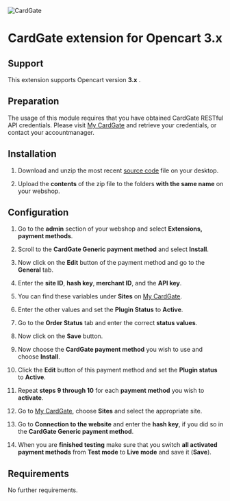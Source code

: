 ![CardGate](https://cdn.curopayments.net/thumb/200/logos/cardgate.png)

# CardGate extension for Opencart 3.x

## Support

This extension supports Opencart version **3.x** .

## Preparation

The usage of this module requires that you have obtained CardGate RESTful API credentials.
Please visit [My CardGate](https://my.cardgate.com/) and retrieve your credentials, or contact your accountmanager.

## Installation

1. Download and unzip the most recent [source code](https://github.com/cardgate/opencart3/releases/) file on your desktop.

2. Upload the **contents** of the zip file to the folders **with the same name** on your webshop.

## Configuration

1. Go to the **admin** section of your webshop and select **Extensions, payment methods**.

2. Scroll to the **CardGate Generic payment method** and select **Install**.

3. Now click on the **Edit** button of the payment method and go to the **General** tab.

4. Enter the **site ID**, **hash key**, **merchant ID**, and the **API key**.

5. You can find these variables under **Sites** on [My CardGate](https://my.cardgate.com/).

6. Enter the other values and set the **Plugin Status** to **Active**.

7. Go to the **Order Status** tab and enter the correct **status values**.

8. Now click on the **Save** button.

9. Now choose the **CardGate payment method** you wish to use and choose **Install**.

10. Click the **Edit** button of this payment method and set the **Plugin status** to **Active**.

11. Repeat **steps 9 through 10** for each **payment method** you wish to **activate**.

12. Go to [My CardGate](https://my.cardgate.com/), choose **Sites** and select the appropriate site.

13. Go to **Connection to the website** and enter the **hash key**, if you did so in the **CardGate Generic payment method**.

14. When you are **finished testing** make sure that you switch **all activated payment methods** from **Test mode** to **Live mode** and save it (**Save**).

## Requirements

No further requirements.